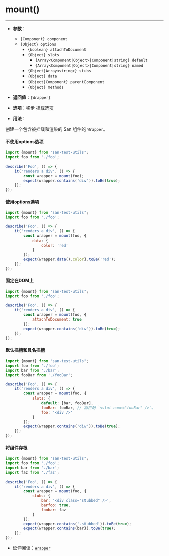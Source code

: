 # mount()
---

* **参数**：

    - `{Component} component`
    - `{Object} options`
        * `{boolean} attachToDocument`
        * `{Object} slots`
            - `{Array<Component|Object>|Component|string} default`
            - `{Array<Component|Object>|Component|string} named`
        * `{Object|Array<string>} stubs`
        * `{Object} data`
        * `{Object|Component} parentComponent`
        * `{Object} methods`

* **返回值**：`{Wrapper}`

* **选项**：移步 [挂载选项](../mountOptions/index.md)

* **用法**：

创建一个包含被挂载和渲染的 San 组件的 `Wrapper`。

#### 不使用options选项

```js
import {mount} from 'san-test-utils';
import foo from './foo';

describe('Foo', () => {
    it('renders a div', () => {
        const wrapper = mount(foo);
        expect(wrapper.contains('div')).toBe(true);
    });
});
```

#### 使用options选项

```js
import {mount} from 'san-test-utils';
import foo from './foo';

describe('Foo', () => {
    it('renders a div', () => {
        const wrapper = mount(foo, {
            data: {
                color: 'red'
            }
        });
        expect(wrapper.data().color).toBe('red');
    });
});
```

#### 固定在DOM上

```js
import {mount} from 'san-test-utils';
import foo from './foo';

describe('Foo', () => {
    it('renders a div', () => {
        const wrapper = mount(foo, {
            attachToDocument: true
        });
        expect(wrapper.contains('div')).toBe(true);
    });
});
```

#### 默认插槽和具名插槽

```js
import {mount} from 'san-test-utils';
import foo from './foo';
import bar from './bar';
import fooBar from './fooBar';

describe('Foo', () => {
    it('renders a div', () => {
        const wrapper = mount(foo, {
            slots: {
                default: [bar, fooBar],
                fooBar: fooBar, // 将匹配 `<slot name="fooBar" />`。
                foo: '<div />'
            }
        });
        expect(wrapper.contains('div')).toBe(true);
    });
});
```

#### 将组件存根

```js
import {mount} from 'san-test-utils';
import foo from './foo';
import bar from './bar';
import faz from './faz';

describe('Foo', () => {
    it('renders a div', () => {
        const wrapper = mount(foo, {
            stubs: {
                bar: '<div class="stubbed" />',
                barfoo: true,
                foobar: faz
            }
        });
        expect(wrapper.contains('.stubbed')).toBe(true);
        expect(wrapper.contains(bar)).toBe(true);
    });
});
```

* 延伸阅读：[`Wrapper`](../wrapper/index.md)
